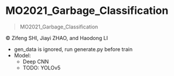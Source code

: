 # MO2021_Garbage_Classification

> MO2021_Garbage_Classification

&copy; Zifeng SHI, Jiayi ZHAO, and Haodong LI

- gen_data is ignored, run generate.py before train
- Model:
    - Deep CNN
    - TODO: YOLOv5
